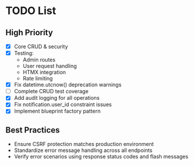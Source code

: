 # TODO List
## High Priority
- [x] Core CRUD & security
- [x] Testing:
  - Admin routes
  - User request handling
  - HTMX integration
  - Rate limiting
- [x] Fix datetime.utcnow() deprecation warnings
- [ ] Complete CRUD test coverage
- [x] Add audit logging for all operations
- [x] Fix notification.user_id constraint issues
- [x] Implement blueprint factory pattern

## Best Practices
- Ensure CSRF protection matches production environment
- Standardize error message handling across all endpoints
- Verify error scenarios using response status codes and flash messages

